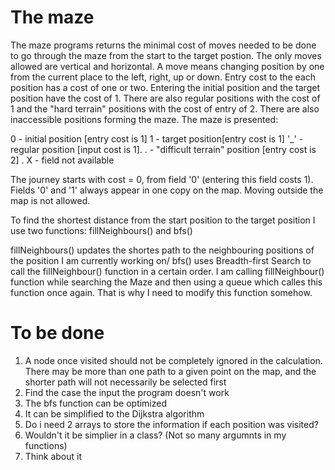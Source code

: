 
# The maze

The maze programs returns the minimal cost of moves needed to be done to go through the maze from the start to the target postion.
The only moves allowed are vertical and horizontal. A move means changing position by one from the current place to the left, right, up or down.
Entry cost to the each position has a cost of one or two. Entering the initial position and the target position have the cost of 1.
There are also regular positions with the cost of 1 and the "hard terrain" positions with the cost of entry of 2.
There are also inaccessible positions forming the maze.
The maze is presented:

0 - initial position [entry cost is 1]
1 - target position[entry cost is 1]
'_' - regular position [input cost is 1].
. - "difficult terrain" position [entry cost is 2] .
X - field not available

The journey starts with cost = 0, from field '0' (entering this field costs 1).
Fields '0' and '1' always appear in one copy on the map.
Moving outside the map is not allowed.

To find the shortest distance from the start position to the target position I use two functions: fillNeighbours() and bfs()

fillNeighbours() updates the shortes path to the neighbouring positions of the position I am currently working on/
bfs() uses Breadth-first Search to call the fillNeighbour() function in a certain order. I am calling fillNeighbour() function while searching the Maze and then using a queue which calles this function once again. That is why I need to modify this function somehow.

# To be done
1) A node once visited should not be completely ignored in the calculation.
There may be more than one path to a given point on the map, and the shorter path will not necessarily be selected first
2) Find the case the input the program doesn't work
3) The bfs function can be optimized
4) It can be simplified to the Dijkstra algorithm
5) Do i need 2 arrays to store the information if each position was visited?
6) Wouldn't it be simplier in a class? (Not so many argumnts in my functions)
7) Think about it 
